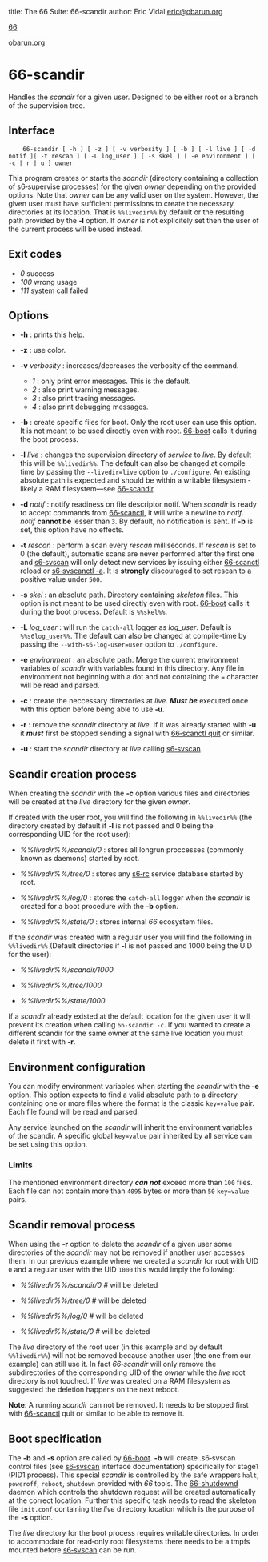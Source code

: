 title: The 66 Suite: 66-scandir
author: Eric Vidal <eric@obarun.org>

[66](index.html)

[obarun.org](https://web.obarun.org)

# 66-scandir

Handles the *scandir* for a given user. Designed to be either root or a branch of the supervision tree.

## Interface

```
    66-scandir [ -h ] [ -z ] [ -v verbosity ] [ -b ] [ -l live ] [ -d notif ][ -t rescan ] [ -L log_user ] [ -s skel ] [ -e environment ] [ -c | r | u ] owner
```

This program creates or starts the *scandir* (directory containing a collection of s6‑supervise processes) for the given *owner* depending on the provided options. Note that *owner* can be any valid user on the system. However, the given user must have sufficient permissions to create the necessary directories at its location. That is `%%livedir%%` by default or the resulting path provided by the **‑l** option. If *owner* is not explicitely set then the user of the current process will be used instead. 

## Exit codes

- *0* success
- *100* wrong usage
- *111* system call failed

## Options

- **-h** : prints this help.

- **-z** : use color.

- **-v** *verbosity* : increases/decreases the verbosity of the command.
    * *1* : only print error messages. This is the default.
    * *2* : also print warning messages.
    * *3* : also print tracing messages.
    * *4* : also print debugging messages.

- **-b** : create specific files for boot. Only the root user can use this option. It is not meant to be used directly even with root. [66-boot](66‑boot.html) calls it during the boot process.

- **-l** *live* : changes the supervision directory of *service* to *live*. By default this will be `%%livedir%%`. The default can also be changed at compile time by passing the `--livedir=live` option to `./configure`. An existing absolute path is expected and should be within a writable filesystem - likely a RAM filesystem—see [66-scandir](66-scandir.html).

- **-d** *notif* : notify readiness on file descriptor notif. When *scandir* is ready to accept commands from [66‑scanctl](66-scanctl.html), it will write a newline to *notif*. *notif* **cannot be** lesser than `3`. By default, no notification is sent. If **-b** is set, this option have no effects.

- **-t** *rescan* : perform a scan every *rescan* milliseconds. If *rescan* is set to 0 (the default), automatic scans are never performed after the first one and [s6‑svscan](https://skarnet.org/software/s6-svscan) will only detect new services by issuing either [66‑scanctl](66-scanctl.html) reload or [s6‑svscanctl -a](https://skarnet.org/software/s6-svscanctl). It is **strongly** discouraged to set rescan to a positive value under `500`.

- **-s** *skel* : an absolute path. Directory containing *skeleton* files. This option is not meant to be used directly even with root. [66‑boot](66-boot.html) calls it during the boot process. Default is `%%skel%%`.

- **-L** *log_user* : will run the `catch-all` logger as *log_user*. Default is `%%s6log_user%%`. The default can also be changed at compile-time by passing the `‑‑with‑s6‑log‑user=user` option to `./configure`.

- **-e** *environment* : an absolute path. Merge the current environment variables of *scandir* with variables found in this directory. Any file in environment not beginning with a dot and not containing the `=` character will be read and parsed.

- **-c** : create the neccessary directories at *live*. ***Must be*** executed once with this option before being able to use **‑u**.

- **-r** : remove the *scandir* directory at *live*. If it was already started with **‑u** it ***must*** first be stopped sending a signal with [66‑scanctl quit](66-scanctl.html) or similar.

- **-u** : start the *scandir* directory at *live* calling [s6‑svscan](https://skarnet.org/software/s6-svscan).

## Scandir creation process

When creating the *scandir* with the **‑c** option various files and directories will be created at the *live* directory for the given *owner*.

If created with the user root, you will find the following in `%%livedir%%` (the directory created by default if **‑l** is not passed and 0 being the corresponding UID for the root user):

- *%%livedir%%/scandir/0* : stores all longrun proccesses (commonly known as daemons) started by root.

- *%%livedir%%/tree/0* : stores any [s6‑rc](https://skarnet.org/software/s6-rc) service database started by root.

- *%%livedir%%/log/0* : stores the `catch-all` logger when the *scandir* is created for a boot procedure with the **‑b** option.

- *%%livedir%%/state/0* : stores internal *66* ecosystem files.

If the *scandir* was created with a regular user you will find the following in `%%livedir%%`
(Default directories if **‑l** is not passed and 1000 being the UID for the user):

- *%%livedir%%/scandir/1000*

- *%%livedir%%/tree/1000*

- *%%livedir%%/state/1000*

If a *scandir* already existed at the default location for the given user it will prevent its creation when calling `66‑scandir ‑c`. If you wanted to create a different scandir for the same owner at the same live location you must delete it first with **‑r**.

## Environment configuration

You can modify environment variables when starting the *scandir* with the **‑e** option. This option expects to find a valid absolute path to a directory containing one or more files where the format is the classic `key=value` pair. Each file found will be read and parsed.

Any service launched on the *scandir* will inherit the environment variables of the scandir. A specific global `key=value` pair inherited by all service can be set using this option.

### Limits

The mentioned environment directory ***can not*** exceed more than `100` files. Each file can not contain more than `4095` bytes or more than `50` `key=value` pairs.

## Scandir removal process

When using the **‑r** option to delete the *scandir* of a given user some directories of the *scandir* may not be removed if another user accesses them. In our previous example where we created a *scandir* for root with UID `0` and a regular user with the UID `1000` this would imply the following:

- *%%livedir%%/scandir/0* # will be deleted

- *%%livedir%%/tree/0*    # will be deleted

- *%%livedir%%/log/0*     # will be deleted

- *%%livedir%%/state/0*   # will be deleted

The *live* directory of the root user (in this example and by default `%%livedir%%`) will not be removed because another user (the one from our example) can still use it. In fact *66‑scandir* will only remove the subdirectories of the corresponding UID of the *owner* while the *live* root directory is not touched. If *live* was created on a RAM filesystem as suggested the deletion happens on the next reboot.

**Note**: A running *scandir* can not be removed. It needs to be stopped first with [66-scanctl](66‑scanctl.html) quit or similar to be able to remove it. 

## Boot specification

The **-b** and **-s** option are called by [66-boot](66-boot.html). **‑b** will create .s6‑svscan control files (see [s6‑svscan](https://skarnet.org/software/s6-svscan.html) interface documentation) specifically for stage1 (PID1 process). This special *scandir* is controlled by the safe wrappers `halt`, `poweroff`, `reboot`, `shutdown` provided with *66* tools. The [66-shutdownd](66‑shutdownd.html) daemon which controls the shutdown request will be created automatically at the correct location. Further this specific task needs to read the skeleton file `init.conf` containing the *live* directory location which is the purpose of the **‑s** option.

The *live* directory for the boot process requires writable directories. In order to accommodate for read‑only root filesystems there needs to be a tmpfs mounted before [s6‑svscan](https://skarnet.org/software/s6-svscan) can be run. 
